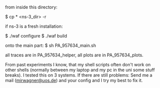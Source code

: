 from inside this directory:

$ cp * <ns-3_dir> -r

if ns-3 is a fresh installation:

$ ./waf configure
$ ./waf build

onto the main part:
$ sh PA_957634_main.sh

all traces are in PA_957634_helper, all plots are in PA_957634_plots.

From past experiments I know, that my shell scripts often don't work on other shells (normally between my laptop and my pc in the uni some stuff breaks). I tested this on 3 systems. If there are still problems: Send me a mail (mirwagner@uos.de) and your config and I try my best to fix it.
